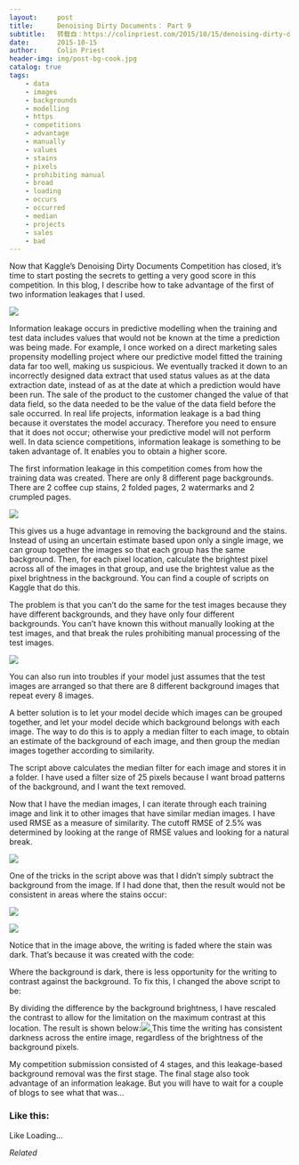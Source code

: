 ```yaml
---
layout:     post
title:      Denoising Dirty Documents： Part 9
subtitle:   转载自：https://colinpriest.com/2015/10/15/denoising-dirty-documents-part-9/
date:       2015-10-15
author:     Colin Priest
header-img: img/post-bg-cook.jpg
catalog: true
tags:
    - data
    - images
    - backgrounds
    - modelling
    - https
    - competitions
    - advantage
    - manually
    - values
    - stains
    - pixels
    - prohibiting manual
    - broad
    - loading
    - occurs
    - occurred
    - median
    - projects
    - sales
    - bad
---
```


Now that Kaggle’s Denoising Dirty Documents Competition has closed, it’s time to start posting the secrets to getting a very good score in this competition. In this blog, I describe how to take advantage of the first of two information leakages that I used.

[![](https://colinpriestdotcom.files.wordpress.com/2015/10/512px-broken-water-pipe-clip-art-380417.gif?w=228&h=300)
](https://colinpriestdotcom.files.wordpress.com/2015/10/512px-broken-water-pipe-clip-art-380417.gif)

Information leakage occurs in predictive modelling when the training and test data includes values that would not be known at the time a prediction was being made. For example, I once worked on a direct marketing sales propensity modelling project where our predictive model fitted the training data far too well, making us suspicious. We eventually tracked it down to an incorrectly designed data extract that used status values as at the data extraction date, instead of as at the date at which a prediction would have been run. The sale of the product to the customer changed the value of that data field, so the data needed to be the value of the data field before the sale occurred. In real life projects, information leakage is a bad thing because it overstates the model accuracy. Therefore you need to ensure that it does not occur; otherwise your predictive model will not perform well. In data science competitions, information leakage is something to be taken advantage of. It enables you to obtain a higher score.

The first information leakage in this competition comes from how the training data was created. There are only 8 different page backgrounds. There are 2 coffee cup stains, 2 folded pages, 2 watermarks and 2 crumpled pages.

[![](https://colinpriestdotcom.files.wordpress.com/2015/10/20151015-output-1.png?w=300&h=233)
](https://colinpriestdotcom.files.wordpress.com/2015/10/20151015-output-1.png)

This gives us a huge advantage in removing the background and the stains. Instead of using an uncertain estimate based upon only a single image, we can group together the images so that each group has the same background. Then, for each pixel location, calculate the brightest pixel across all of the images in that group, and use the brightest value as the pixel brightness in the background. You can find a couple of scripts on Kaggle that do this.

The problem is that you can’t do the same for the test images because they have different backgrounds, and they have only four different backgrounds. You can’t have known this without manually looking at the test images, and that break the rules prohibiting manual processing of the test images.

[![](https://colinpriestdotcom.files.wordpress.com/2015/10/20151015-output-2.png?w=300&h=233)
](https://colinpriestdotcom.files.wordpress.com/2015/10/20151015-output-2.png)

You can also run into troubles if your model just assumes that the test images are arranged so that there are 8 different background images that repeat every 8 images.

A better solution is to let your model decide which images can be grouped together, and let your model decide which background belongs with each image. The way to do this is to apply a median filter to each image, to obtain an estimate of the background of each image, and then group the median images together according to similarity.

The script above calculates the median filter for each image and stores it in a folder. I have used a filter size of 25 pixels because I want broad patterns of the background, and I want the text removed.

Now that I have the median images, I can iterate through each training image and link it to other images that have similar median images. I have used RMSE as a measure of similarity. The cutoff RMSE of 2.5% was determined by looking at the range of RMSE values and looking for a natural break.

[![](https://colinpriestdotcom.files.wordpress.com/2015/10/20151015-output-3.png?w=300&h=97)
](https://colinpriestdotcom.files.wordpress.com/2015/10/20151015-output-3.png)

One of the tricks in the script above was that I didn’t simply subtract the background from the image. If I had done that, then the result would not be consistent in areas where the stains occur:

[![](https://colinpriestdotcom.files.wordpress.com/2015/10/20151015-output-4.png?w=300&h=233)
](https://colinpriestdotcom.files.wordpress.com/2015/10/20151015-output-4.png)

[![](https://colinpriestdotcom.files.wordpress.com/2015/10/20151015-foreground-bad.png?w=300&h=233)
](https://colinpriestdotcom.files.wordpress.com/2015/10/20151015-foreground-bad.png)

Notice that in the image above, the writing is faded where the stain was dark. That’s because it was created with the code:

Where the background is dark, there is less opportunity for the writing to contrast against the background. To fix this, I changed the above script to be:

By dividing the difference by the background brightness, I have rescaled the contrast to allow for the limitation on the maximum contrast at this location. The result is shown below:[![](https://colinpriestdotcom.files.wordpress.com/2015/10/20151015-foreground-good.png?w=300&h=233)
](https://colinpriestdotcom.files.wordpress.com/2015/10/20151015-foreground-good.png)This time the writing has consistent darkness across the entire image, regardless of the brightness of the background pixels.

My competition submission consisted of 4 stages, and this leakage-based background removal was the first stage. The final stage also took advantage of an information leakage. But you will have to wait for a couple of blogs to see what that was…

### Like this:

Like Loading...


*Related*


